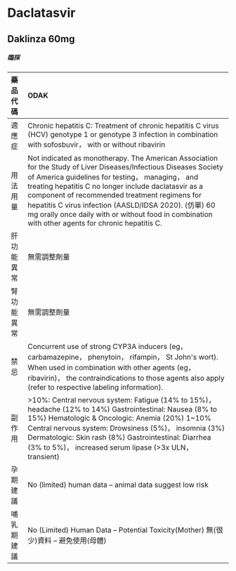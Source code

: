 # Daclatasvir

## Daklinza 60mg

##### 臨採

| 藥品代碼   | ODAK                                                                                                                                                                                                                                                                                                                                                                                                                                       |
|:-----------|:-------------------------------------------------------------------------------------------------------------------------------------------------------------------------------------------------------------------------------------------------------------------------------------------------------------------------------------------------------------------------------------------------------------------------------------------|
| 適應症     | Chronic hepatitis C: Treatment of chronic hepatitis C virus (HCV) genotype 1 or genotype 3 infection in combination with sofosbuvir， with or without ribavirin                                                                                                                                                                                                                                                                            |
| 用法用量   | Not indicated as monotherapy. The American Association for the Study of Liver Diseases/Infectious Diseases Society of America guidelines for testing， managing， and treating hepatitis C no longer include daclatasvir as a component of recommended treatment regimens for hepatitis C virus infection (AASLD/IDSA 2020). (仿單) 60 mg orally once daily with or without food in combination with other agents for chronic hepatitis C. |
| 肝功能異常 | 無需調整劑量                                                                                                                                                                                                                                                                                                                                                                                                                               |
| 腎功能異常 | 無需調整劑量                                                                                                                                                                                                                                                                                                                                                                                                                               |
| 禁忌       | Concurrent use of strong CYP3A inducers (eg， carbamazepine， phenytoin， rifampin， St John's wort). When used in combination with other agents (eg， ribavirin)， the contraindications to those agents also apply (refer to respective labeling information).                                                                                                                                                                           |
| 副作用     | >10%: Central nervous system: Fatigue (14% to 15%)， headache (12% to 14%) Gastrointestinal: Nausea (8% to 15%) Hematologic & Oncologic: Anemia (20%) 1~10% Central nervous system: Drowsiness (5%)， insomnia (3%) Dermatologic: Skin rash (8%) Gastrointestinal: Diarrhea (3% to 5%)， increased serum lipase (>3x ULN， transient)                                                                                                      |
| 孕期建議   | No (limited) human data – animal data suggest low risk                                                                                                                                                                                                                                                                                                                                                                                     |
| 哺乳期建議 | No (Limited) Human Data – Potential Toxicity(Mother) 無(很少)資料 – 避免使用(母體)                                                                                                                                                                                                                                                                                                                                                         |

